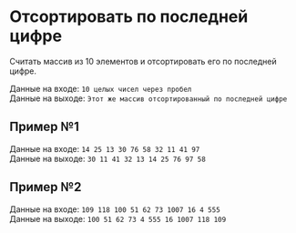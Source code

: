 # Отсортировать по последней цифре
Считать массив из 10 элементов и отсортировать его по последней цифре. 

Данные на входе: 	`10 целых чисел через пробел`  
Данные на выходе:   `Этот же массив отсортированный по последней цифре` 

## Пример №1
Данные на входе: 	`14 25 13 30 76 58 32 11 41 97`  
Данные на выходе: 	`30 11 41 32 13 14 25 76 97 58` 

## Пример №2
Данные на входе: 	`109 118 100 51 62 73 1007 16 4 555`  
Данные на выходе: 	`100 51 62 73 4 555 16 1007 118 109`